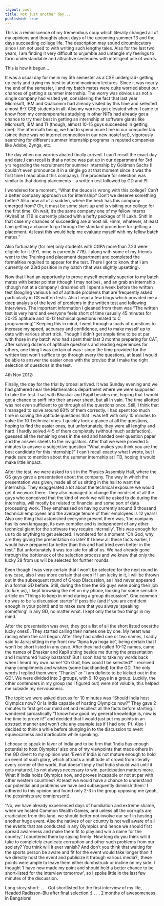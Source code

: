 ```yaml
---
layout: post
title: Not just another day...
published: true
---
```




This is a reminiscence of my tremendous coup which literally changed all of my opinions and thoughts about days of the upcoming summer’13 and the days succeeding college life. The description may sound circumlocutory since I am not used to with writing such lengthy tales. Also for the last two years, I am finding it very difficult to unjumble and untangle my feelings to form understandable and attractive sentences with intelligent use of words.

This is how it begun…

It was a usual day for me in my 5th semester as a CSE undergrad- getting up early and trying my best to attend maximum lectures. Since it was nearly the end of the semester, I and my batch mates were quite worried about our chances of getting a summer internship. The worry was obvious as not a single company had visited yet, considering the fact that last year Microsoft, IBM and Qualcomm had already visited by this time and selected almost 6-7 CSE students in all. Also my worries got elevated when I came to know from my contemporaries studying in other NITs had already got a chance to try their best in getting an internship at software giants like Microsoft, IBM and TI (though, almost 10-15 guys succeeded in getting one). The aftermath being, we had to spend more time in our computer lab (since there was no internet connection in our new hostel yet), vigorously searching for different summer internship programs in reputed companies like Adobe, Zynga, etc.

The day when our worries abated finally arrived. I can’t recall the exact day and date,I can recall is that a notice was put up in our department for 3rd yrs regarding the recruitment for summer internship by Goldman Sachs (I couldn't even pronounce it in a single go at that moment since it was the first time I read about this company). The procedure for selection was similar to that during placements – a written test followed by GD and PI.

I wondered for a moment, “What the deuce is wrong with this college? Can’t a better company approach us for internship? Don’t we deserve something better? Also now all of a sudden, where the heck has this company emerged from? Oh, it must be some start-up and is visiting our college for the first time. Oh wait; it’s the same company one of my fellow interns (Aviral) at IITB is currently placed with a hefty package of 11 Lakh. Shit! In that case my chances of succeeding are almost nil. Hmm, whatever, at least I am getting a chance to go through the standard procedure for getting a placement. At least this would help me evaluate myself with my fellow batch mates.”

Also fortunately (for me) only students with CGPA more than 7.23 were eligible for it (FYI, mine is currently 7.78). I along with some of my friends went to the Training and placement department and completed the formalities required to appear for the test. There I got to know that I am currently on 23rd position in my batch (that was slightly upsetting).

Now that I had an opportunity to prove myself mentally superior to my batch mates with better pointer (though I may not be) , and an grab an internship (though not at a company I dreamed of) I spent a week before the written test Googling various kind of aptitude problems that are frequently asked particularly in GS written tests. Also I read a few blogs which provided me a deep analysis of the level of problems in the written test and following Interviews. The important information I gleaned from them was “The written test is very hard and everyone feels short of time (usually 45 minutes for 20-25 aptitude and 10-12 technical questions related to C programming)”.Keeping this in mind, I went through a loads of questions to increase my speed, accuracy and confidence, and to make myself up to date with various short trick. Though I didn't get ample time to be at par with those in my batch who had spent their last 3 months preparing for CAT, after solving dozens of aptitude questions and reading experiences for others, one thing I was certain of was : since the time provided for the written test won't suffice to go through every the questions, at least I would be able to answer the easier ones with the proviso that I make the right selection of questions in the test.

4th Nov 2012:

Finally, the day for the trial by ordeal arrived. It was Sunday evening and we had gathered near the Mathematics department where we were supposed to take the test. I sat with Bhaskar and Kapil besides me, hoping that I would get a chance to sniff into their answer sheet, but all in vain. The time allotted was not even sufficient to go through all the questions once. Still, I think that I managed to solve around 60% of them correctly. I had spent too much time in solving the aptitude questions that I was left with only 10 minutes to solve the 10 Technical ones. I quickly took a glance at all the questions, hoping to find the easier ones, but unfortunately, they were all lengthy and hard. I hardly solved 4-5 of them completely (without much satisfaction), guessed all the remaining ones in the end and handed over question paper and the answer sheets to the invigilators. After that we were provided 5 minutes to answer a subjective question “What makes you think you are the best candidate for this internship?” I can't recall exactly what I wrote, but I made sure to mention about the summer internship at IITB, hoping it would make little impact.

After the test, we were asked to sit in the Physics Assembly Hall, where the GS guys gave a presentation about the company. The way in which the presentation was given, made all of us sitting in the hall to want the internship. They exaggerated a lot about the technical exposure we would get if we work there. They also managed to change the mind-set of all the guys who conceived that the kind of work we will be asked to do during the internship, will mostly be related to financial and some sort of data processing work. They emphasised on having currently around 8 thousand technical employees and the average tenure of their employees is 12 years! Also one thing that astonished everyone present there was, ‘the company has its own language, its own compiler and is independent of any other technical giant for the software they require internally’. This was enough for us to do anything to get selected. I wondered for a moment “Oh God, why are they giving the presentation so late? If I knew all these facts earlier, I would have prepared far better than this and had tried even better in the test.” But unfortunately it was too late for all of us. We had already gone through the bottleneck of the selection process and we knew that only the lucky 28 from us will be selected for further rounds.

Even though I was very certain that I won’t be selected for the next round in any case, also I was more certain that even if I am lucky in it, I will be thrown out in the subsequent round of Group Discussion, as I had never appeared in a formal GD before. Still, during the time the GS guys were doing their job (to lure us), I kept browsing the net on my phone, looking for some sensible article on “Things to keep in mind during a group discussion”. One common tip was to be ‘a discussion starter’ if possible (and if you are confident enough in your point!) and to make sure that you always ‘speaking something’ in any GD, no matter what. I kept only these two things in my mind.

After the presentation was over, they got a list of all the short listed ones(the lucky ones!). They started calling their names one by one. My heart was racing when the call begun. After they had called one or two names, I sadly said to Jairaj sitting in my front row “Apna kya hoga be”, being certain that I won’t be short listed in any case. After they had called 10-12 names, came the names of Bhaskar and Kapil sitting beside me during the presentation and I murmured ‘lucky bastards!’ But I soon had to take my words back when I heard my own name! ‘Oh God, how could I be selected?’ I received many compliments and wishes (some backhanded) for the GD. The only words I replied them were “Thanks” or “I am definite to be kicked out in the GD”. 
We were divided into 3 groups, with 9-10 guys in a group. Luckily, the other contenders in my group (as I figured out) were not voluble, this helped me subside my nervousness.

The topic we were asked discuss for 10 minutes was “Should India host Olympics now? Or Is India capable of hosting Olympics now?” They gave 2 minutes to first get our mind set and recollect all the facts before starting. I wondered sarcastically "I know how good my general knowledge is, now is the time to prove it!" and decided that I would just put my points in an abstract manner and won't cite any example (as if I had one :P). Also I decided to think a while before plunging in to the discussion to avert equivocalness and inarticulate while speaking.

I choose to speak in favor of India and to be firm that 'India has enough potential to host Olympics' also one of my viewpoints that made others in the GD divert to my opinion was 'Even if India is not mature enough to hold an event of such glory, which attracts a multitude of crowd from literally every corner of the world, that doesn't imply that India should wait until it gets matured. Its not always necessary to win, participation matters more. What if India holds Olympics now, and proves incapable or not at par with other western countries? At least we would have a chance to understand our potential and problems we have and subsequently diminish them.' I adhered to this opinion and found only 2-3 in the group opposing me (yeah, the pessimists are omnipresent).

'No, we have already experienced days of humiliation and extreme shame, when we hosted Common Wealth Games, and unless all the corrupts are eradicated from this land, we should better not involve our self in hosting another huge event. Also the natives of our country is not well aware of all the events that are conducted in any Olympics and hence we should first spread awareness and make them fit to play and win a name for the country.' I countered them by saying firmly 'How long do you think will it take to completely eradicate corruption and other such problems from our society? You think will it ever vanish? And don't you think that waiting for the sports person be aware and fit for the event would take longer than if we directly host the event and publicize it through various media?', these points were ample to leave them either dumbstruck or incline on my side. I thought 'I have now made my point and should hold a better chance to be short-listed for the interview tomorrow', so I spoke little in the last few minutes of the discussion.

Long story short:
.
.
.
Got shortlisted for the first interview of my life,
.
.
.
Headed Radisson-Blu after final selection :)
.
.
.
2 months of awesomeness in Bangalore!
